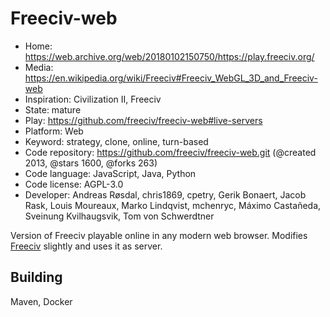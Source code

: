 # Freeciv-web

- Home: https://web.archive.org/web/20180102150750/https://play.freeciv.org/
- Media: https://en.wikipedia.org/wiki/Freeciv#Freeciv_WebGL_3D_and_Freeciv-web
- Inspiration: Civilization II, Freeciv
- State: mature
- Play: https://github.com/freeciv/freeciv-web#live-servers
- Platform: Web
- Keyword: strategy, clone, online, turn-based
- Code repository: https://github.com/freeciv/freeciv-web.git (@created 2013, @stars 1600, @forks 263)
- Code language: JavaScript, Java, Python
- Code license: AGPL-3.0
- Developer: Andreas Røsdal, chris1869, cpetry, Gerik Bonaert, Jacob Rask, Louis Moureaux, Marko Lindqvist, mchenryc, Máximo Castañeda, Sveinung Kvilhaugsvik, Tom von Schwerdtner

Version of Freeciv playable online in any modern web browser.
Modifies [Freeciv](freeciv.md) slightly and uses it as server.

## Building

Maven, Docker

